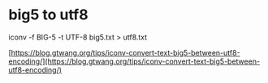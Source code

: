 # big5 to utf8

iconv -f BIG-5 -t UTF-8 big5.txt > utf8.txt

[https://blog.gtwang.org/tips/iconv-convert-text-big5-between-utf8-encoding/](https://blog.gtwang.org/tips/iconv-convert-text-big5-between-utf8-encoding/)